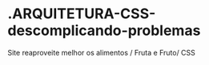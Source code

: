 # .ARQUITETURA-CSS-descomplicando-problemas
Site reaproveite melhor os alimentos / Fruta e Fruto/ CSS
